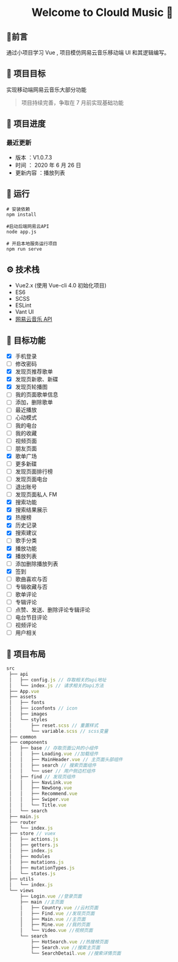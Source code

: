<h1 align="center">Welcome to Clould Music 👋</h1>

## :speech_balloon:前言

通过小项目学习 Vue , 项目模仿网易云音乐移动端 UI 和其逻辑编写。

## :muscle: 项目目标

实现移动端网易云音乐大部分功能

> 项目持续完善，争取在 7 月前实现基础功能

## :eyes: 项目进度

### 最近更新

-   版本 ：V1.0.7.3
-   时间 ： 2020 年 6 月 26 日
-   更新内容 ：播放列表

## 🚀 运行

```
# 安装依赖
npm install
```

```
#启动后端网易云API
node app.js
```

```
# 开启本地服务运行项目
npm run serve
```

## ⚙ 技术栈

-   Vue2.x (使用 Vue-cli 4.0 初始化项目)
-   ES6
-   SCSS
-   ESLint
-   Vant UI
-   [网易云音乐 API](https://binaryify.github.io/NeteaseCloudMusicApi/#/)

## :mega: 目标功能

-   [x] 手机登录
-   [ ] 修改密码
-   [x] 发现页推荐歌单
-   [x] 发现页新歌、新碟
-   [x] 发现页轮播图
-   [ ] 我的页面歌单信息
-   [ ] 添加，删除歌单
-   [ ] 最近播放
-   [ ] 心动模式
-   [ ] 我的电台
-   [ ] 我的收藏
-   [ ] 视频页面
-   [ ] 朋友页面
-   [x] 歌单广场
-   [ ] 更多新碟
-   [ ] 发现页面排行榜
-   [ ] 发现页面电台
-   [ ] 退出账号
-   [ ] 发现页面私人 FM
-   [x] 搜索功能
-   [x] 搜索结果展示
-   [x] 热搜榜
-   [x] 历史记录
-   [x] 搜索建议
-   [ ] 歌手分类
-   [x] 播放功能
-   [x] 播放列表
-   [ ] 添加删除播放列表
-   [x] 签到
-   [ ] 歌曲喜欢与否
-   [ ] 专辑收藏与否
-   [ ] 歌单评论
-   [ ] 专辑评论
-   [ ] 点赞、发送、删除评论专辑评论
-   [ ] 电台节目评论
-   [ ] 视频评论
-   [ ] 用户相关

## :page_with_curl: 项目布局

```js
src
 ├── api
 │   ├── config.js // 存取相关的api地址
 │   └── index.js // 请求相关的api方法
 ├── App.vue
 ├── assets
 │   ├── fonts
 │   ├── iconfonts // icon
 │   ├── images
 │   └── styles
 │       ├── reset.scss // 重置样式
 │       └── variable.scss // scss变量
 ├── common
 ├── components
 │   ├── base // 存取页面公共的小组件
 │   │   ├── Loading.vue //加载组件
 │   │   ├── MainHeader.vue // 主页面头部组件
 │   │   ├── search // 搜索页面组件
 │   │   └── user // 用户侧边栏组件
 │   ├── find // 发现页组件
 │   │   ├── NavLink.vue
 │   │   ├── NewSong.vue
 │   │   ├── Recommend.vue
 │   │   ├── Swiper.vue
 │   │   └── Title.vue
 │   └── search
 ├── main.js
 ├── router
 │   └── index.js
 ├── store // vuex
 │   ├── actions.js
 │   ├── getters.js
 │   ├── index.js
 │   ├── modules
 │   ├── mutations.js
 │   ├── mutationTypes.js
 │   └── states.js
 ├── utils
 │   └── index.js
 └── views
     ├── Login.vue //登录页面
     ├── main //主页面
     │   ├── Country.vue //云村页面
     │   ├── Find.vue //发现页页面
     │   ├── Main.vue //主页面
     │   ├── Mine.vue //我的页面
     │   └── Video.vue //视频页面
     └── search
         ├── HotSearch.vue //热搜榜页面
         ├── Search.vue //搜索主页面
         └── SearchDetail.vue //搜索详情页面
```
